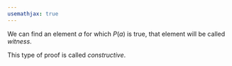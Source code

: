 ```yaml
---
usemathjax: true
---
```


We can find an element $a$ for which $P(a)$ is true, that element will be called *witness*.

This type of proof is called *constructive*.